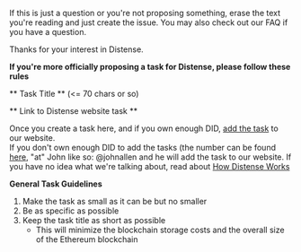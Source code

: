 If this is just a question or you're not proposing something, erase the text you're reading and just create the issue.  You may also check out our FAQ if you have a question.

Thanks for your interest in Distense.


**If you're more officially proposing a task for Distense, please follow these rules**

** Task Title ** (<= 70 chars or so)

** Link to Distense website task ** 

Once you create a task here, and if you own enough DID, [add the task](https://disten.se/tasks/add) to our website.  
If you don't own enough DID to add the tasks (the number can be found [here](https://disten.se/tasks/add), "at" John like so: @johnallen 
  and he will add the task to our website.  If you have no idea what we're talking about, read about [How Distense Works](https://disten.se/howitworks)


**General Task Guidelines** 

1. Make the task as small as it can be but no smaller
2. Be as specific as possible
3. Keep the task title as short as possible
    - This will minimize the blockchain storage costs and the overall size of the Ethereum blockchain
